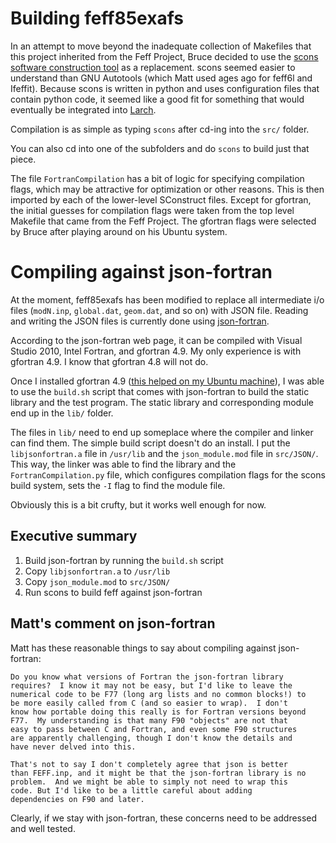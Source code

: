 # Building feff85exafs

In an attempt to move beyond the inadequate collection of Makefiles
that this project inherited from the Feff Project, Bruce decided to
use the [scons software construction tool](http://www.scons.org/) as a
replacement.  scons seemed easier to understand than GNU Autotools
(which Matt used ages ago for feff6l and Ifeffit).  Because scons is
written in python and uses configuration files that contain python
code, it seemed like a good fit for something that would eventually be
integrated into [Larch](https://github.com/xraypy/xraylarch).

Compilation is as simple as typing `scons` after cd-ing into the
`src/` folder.

You can also cd into one of the subfolders and do `scons` to build
just that piece.

The file `FortranCompilation` has a bit of logic for specifying
compilation flags, which may be attractive for optimization or other
reasons.  This is then imported by each of the lower-level SConstruct
files.  Except for gfortran, the initial guesses for compilation flags
were taken from the top level Makefile that came from the Feff
Project.  The gfortran flags were selected by Bruce after playing
around on his Ubuntu system.


# Compiling against json-fortran

At the moment, feff85exafs has been modified to replace all
intermediate i/o files (`modN.inp`, `global.dat`, `geom.dat`, and so
on) with JSON file.  Reading and writing the JSON files is currently
done using
[json-fortran](https://github.com/jacobwilliams/json-fortran).

According to the json-fortran web page, it can be compiled with
Visual Studio 2010, Intel Fortran, and gfortran 4.9.  My only
experience is with gfortran 4.9.  I know that gfortran 4.8 will not
do.

Once I installed gfortran 4.9
([this helped on my Ubuntu machine](http://askubuntu.com/questions/428198/getting-installing-gcc-g-4-9-on-ubuntu)),
I was able to use the `build.sh` script that comes with json-fortran
to build the static library and the test program.  The static library
and corresponding module end up in the `lib/` folder.

The files in `lib/` need to end up someplace where the compiler
and linker can find them.  The simple build script doesn't do an
install.  I put the `libjsonfortran.a` file in `/usr/lib` and the
`json_module.mod` file in `src/JSON/`.  This way, the linker was able
to find the library and the `FortranCompilation.py` file, which
configures compilation flags for the scons build system, sets the `-I`
flag to find the module file.

Obviously this is a bit crufty, but it works well enough for now.

## Executive summary

  1. Build json-fortran by running the `build.sh` script
  2. Copy `libjsonfortran.a` to `/usr/lib`
  3. Copy `json_module.mod` to `src/JSON/`
  4. Run scons to build feff against json-fortran

## Matt's comment on json-fortran


Matt has these reasonable things to say about compiling against json-fortran:

    Do you know what versions of Fortran the json-fortran library
    requires?  I know it may not be easy, but I'd like to leave the
    numerical code to be F77 (long arg lists and no common blocks!) to
    be more easily called from C (and so easier to wrap).  I don't
    know how portable doing this really is for Fortran versions beyond
    F77.  My understanding is that many F90 "objects" are not that
    easy to pass between C and Fortran, and even some F90 structures
    are apparently challenging, though I don't know the details and
    have never delved into this.
 
	That's not to say I don't completely agree that json is better
    than FEFF.inp, and it might be that the json-fortran library is no
    problem.  And we might be able to simply not need to wrap this
    code. But I'd like to be a little careful about adding
    dependencies on F90 and later.

Clearly, if we stay with json-fortran, these concerns need to be
addressed and well tested.
